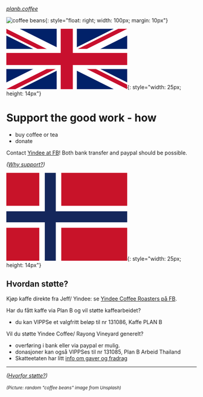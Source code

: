 
*[planb.coffee](https://www.planb.coffee/)*

![coffee beans](https://source.unsplash.com/all/?coffee-beans){: style="float: right; width: 100px; margin: 10px"}

![[EN]](assets/english.webp){: style="width: 25px; height: 14px"}

# Support the good work - how

* buy coffee or tea
* donate

Contact
[Yindee at FB](https://facebook.com/YindeeTH/)! Both bank transfer and paypal should be possible.

*([Why support?](support-why.md))*

![[NO]](assets/norsk.png){: style="width: 25px; height: 14px"}

## Hvordan støtte?

Kjøp kaffe direkte fra Jeff/ Yindee: se [Yindee Coffee Roasters på FB](https://facebook.com/YindeeTH/).

Har du fått kaffe via Plan B og vil støtte kaffearbeidet?
  * du kan VIPPSe et valgfritt beløp til nr 131086, Kaffe PLAN B

Vil du støtte Yindee Coffee/ Rayong Vineyard generelt?
* overføring i bank eller via paypal er mulig.
* donasjoner kan også VIPPSes til nr 131085, Plan B Arbeid Thailand
* Skatteetaten har litt [info om gaver og fradrag](https://www.skatteetaten.no/satser/gaver-til-frivillige-organisasjoner/)

---
*([Hvorfor støtte?](support-why.md))*

<small>*(Picture: random "coffee beans" image from Unsplash)*</small>
